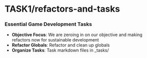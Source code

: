 TASK1/refactors-and-tasks
=====
### Essential Game Development Tasks

- **Objective Focus**: We are zeroing in on our objective and making refactors now for sustainable development
- **Refactor Globals**: Refactor and clean up globals
- **Organize Tasks**: Task markdown files in _tasks/